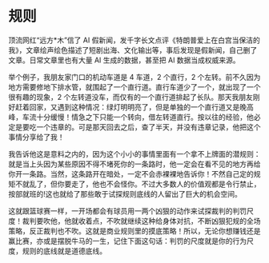 # 规则

顶流网红“远方\*木”信了 AI 假新闻，发千字长文点评《特朗普爱上在白宫当保洁的我》，文章绘声绘色描述了短剧出海、文化输出等，事后发现是假新闻，自己删了文章。日常文章里也有大量 AI 生成的数据，甚至把 AI 数据当成权威来源。

举个例子，我朋友家门口的机动车道是 4 车道，2 个直行，2 个左转。前不久因为地方需要修地下排水管，就围起了一个直行道。直行车道少了一个，就出现了一个很有趣的现象，2 个左转道没车，而仅有的一个直行道排起了长队。那天我朋友刚好赶着回家，又遇到这种情况：绿灯明明亮了，但是单独的一个直行道又是晚高峰，车流十分缓慢！情急之下只能一个转向，借左转道直行。按以往的经验，他必定是要吃一个违章的。可是那天回去之后，查了半天，并没有违章记录，他把这个事情分享给了我！

我告诉他这是意料之内的，因为这个小小的事情里面有一个拿不上牌面的潜规则：就是当上头因为某些原因不得不堵死你的一条路时，他一定会在看不见的地方再给你开一条路。当然，这条路开在暗处，一定不会赤裸裸地告诉你！不然自己定的规矩不就乱了，但你要走了，他也不会怪你。不过大多数人的价值观都是令行禁止，按部就班的!这也就给了那些敢于试探规则底线的人留出了巨大的机会空间。

这就跟篮球赛一样，一开场都会有球员用一两个凶狠的动作来试探裁判的判罚尺度！裁判要吹他，他就收着点，不吹就继续这种给身体对抗，不断凶狠犯规的全场策略，反正裁判也不吹。这就是商业规则里的摸底策略！所以，无论你想赚钱还是赢比赛，亦或是摆脱牛马的一生，记住下面这句话：判罚的尺度就是你的行为尺度，规则的底线就是道德底线。
